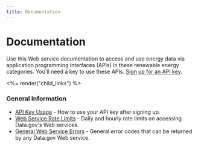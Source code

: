 ```yaml
---
title: Documentation
---
```


# Documentation

Use this Web service documentation to access and use energy data via application programming interfaces (APIs) in these renewable energy categories. You'll need a key to use these APIs. [Sign up for an API key](/signup).

<%= render("child_links") %>

### General Information

- [API Key Usage](/docs/api-key) - How to use your API key after signing up.
- [Web Service Rate Limits](/docs/rate-limits) - Daily and hourly rate limits on accessing Data.gov's Web services.
- [General Web Service Errors](/docs/errors) - General error codes that can be returned by any Data.gov Web service.
